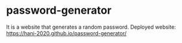 # password-generator
It is a website that generates a random password.
Deployed website: https://hani-2020.github.io/password-generator/
